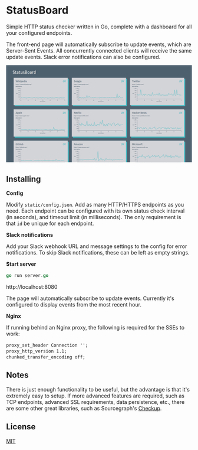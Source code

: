 # StatusBoard

Simple HTTP status checker written in Go, complete with a dashboard for all your configured endpoints.

The front-end page will automatically subscribe to update events, which are Server-Sent Events. All concurrently connected clients will receive the same update events. Slack error notifications can also be configured.

<p align="center">
  <img src="assets/screenshot.png" />
</p>

## Installing

**Config**

Modify `static/config.json`. Add as many HTTP/HTTPS endpoints as you need. Each endpoint can be configured with its own status check interval (in seconds), and timeout limit (in milliseconds). The only requirement is that `id` be unique for each endpoint.

**Slack notifications**

Add your Slack webhook URL and message settings to the config for error notifications. To skip Slack notifications, these can be left as empty strings.

**Start server**

```go
go run server.go
```

http://localhost:8080

The page will automatically subscribe to update events. Currently it's configured to display events from the most recent hour.

**Nginx**

If running behind an Nginx proxy, the following is required for the SSEs to work:

```nginx
proxy_set_header Connection '';
proxy_http_version 1.1;
chunked_transfer_encoding off;
```

## Notes

There is just enough functionality to be useful, but the advantage is that it's extremely easy to setup. If more advanced features are required, such as TCP endpoints, advanced SSL requirements, data persistence, etc., there are some other great libraries, such as Sourcegraph's [Checkup](https://github.com/sourcegraph/checkup).

## License

[MIT](https://github.com/transcranial/statusboard/blob/master/LICENSE)
